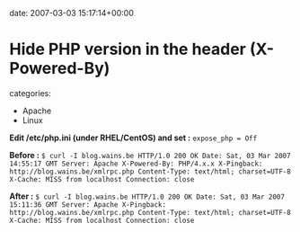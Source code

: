 


date: 2007-03-03 15:17:14+00:00


# Hide PHP version in the header (X-Powered-By)

categories:
- Apache
- Linux


**Edit /etc/php.ini (under RHEL/CentOS) and set :**
`expose_php = Off`



**Before :**
`$ curl -I blog.wains.be
HTTP/1.0 200 OK
Date: Sat, 03 Mar 2007 14:55:17 GMT
Server: Apache
X-Powered-By: PHP/4.x.x
X-Pingback: http://blog.wains.be/xmlrpc.php
Content-Type: text/html; charset=UTF-8
X-Cache: MISS from localhost
Connection: close`

**After :**
`$ curl -I blog.wains.be
HTTP/1.0 200 OK
Date: Sat, 03 Mar 2007 15:11:36 GMT
Server: Apache
X-Pingback: http://blog.wains.be/xmlrpc.php
Content-Type: text/html; charset=UTF-8
X-Cache: MISS from localhost
Connection: close`

